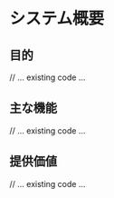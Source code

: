 # システム概要

## 目的
// ... existing code ...

## 主な機能
// ... existing code ...

## 提供価値
// ... existing code ...